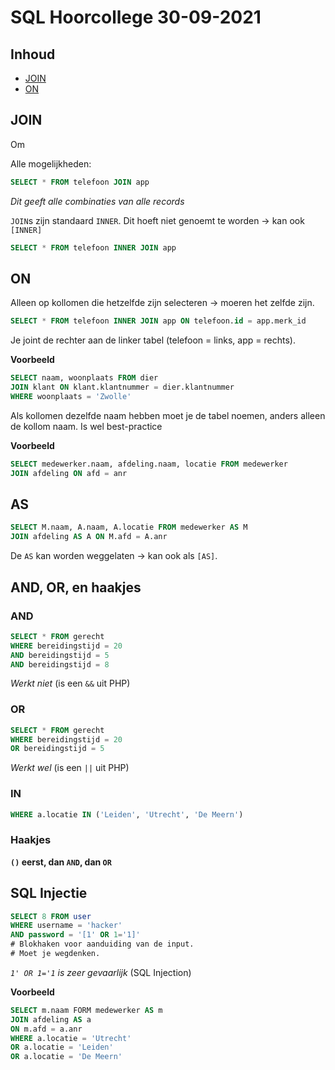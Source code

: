 # SQL Hoorcollege 30-09-2021

## Inhoud

- [JOIN](#JOIN)
- [ON](#ON)

## JOIN

Om 

Alle mogelijkheden:
```SQL
SELECT * FROM telefoon JOIN app
```
*Dit geeft alle combinaties van alle records*

`JOIN`s zijn standaard `INNER`. Dit hoeft niet genoemt te worden -> kan ook `[INNER]`
```SQL
SELECT * FROM telefoon INNER JOIN app
```

## ON

Alleen op kollomen die hetzelfde zijn selecteren -> moeren het zelfde zijn.
```SQL
SELECT * FROM telefoon INNER JOIN app ON telefoon.id = app.merk_id
```

Je joint de rechter aan  de linker tabel (telefoon = links, app = rechts).

**Voorbeeld**
```SQL
SELECT naam, woonplaats FROM dier
JOIN klant ON klant.klantnummer = dier.klantnummer
WHERE woonplaats = 'Zwolle'
```

Als kollomen dezelfde naam hebben moet je de tabel noemen, anders alleen de kollom naam. Is wel best-practice

**Voorbeeld**
```SQL
SELECT medewerker.naam, afdeling.naam, locatie FROM medewerker
JOIN afdeling ON afd = anr
```

## AS

```SQL
SELECT M.naam, A.naam, A.locatie FROM medewerker AS M
JOIN afdeling AS A ON M.afd = A.anr
```

De `AS` kan worden weggelaten -> kan ook als `[AS]`.

## AND, OR, en haakjes

### AND

```SQL
SELECT * FROM gerecht
WHERE bereidingstijd = 20
AND bereidingstijd = 5
AND bereidingstijd = 8
```
*Werkt niet* (is een `&&` uit PHP)

### OR
```SQL
SELECT * FROM gerecht
WHERE bereidingstijd = 20
OR bereidingstijd = 5
```
*Werkt wel* (is een `||` uit PHP)

### IN

```SQL
WHERE a.locatie IN ('Leiden', 'Utrecht', 'De Meern')
```

### Haakjes

**`()` eerst, dan `AND`, dan `OR`**

## SQL Injectie
```SQL
SELECT 8 FROM user
WHERE username = 'hacker'
AND password = '[1' OR 1='1]'
# Blokhaken voor aanduiding van de input.
# Moet je wegdenken.
```
*`1' OR 1='1` is zeer gevaarlijk* (SQL Injection)

**Voorbeeld**
```SQL
SELECT m.naam FORM medewerker AS m
JOIN afdeling AS a
ON m.afd = a.anr
WHERE a.locatie = 'Utrecht'
OR a.locatie = 'Leiden'
OR a.locatie = 'De Meern'
```